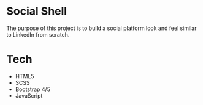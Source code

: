 # Social Shell
The purpose of this project is to build a social platform look and feel similar to LinkedIn from scratch.

# Tech
- HTML5
- SCSS
- Bootstrap 4/5
- JavaScript
